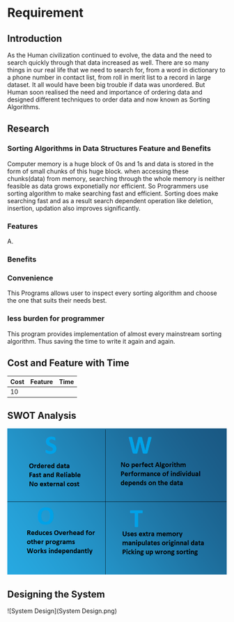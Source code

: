 # Requirement

## Introduction

As the Human civilization continued to evolve, the data and the need to search quickly through that data
increased as well. There are so many things in our real life that we need to search for, from a word in
dictionary to a phone number in contact list, from roll in merit list to a record in large dataset. It
all would have been big trouble if data was unordered.
But Human soon realised the need and importance of ordering data and designed different techniques to
order data and now known as Sorting Algorithms.

## Research

### Sorting Algorithms in Data Structures Feature and Benefits

Computer memory is a huge block of  0s and 1s and data is stored in the form of small chunks of this huge
block. when accessing these chunks(data) from memory, searching through the whole memory is neither
feasible as data grows exponetially nor efficient.
So Programmers use sorting algorithm to make searching fast and efficient. 
Sorting does make searching fast and as a result search dependent operation like deletion, insertion,
updation also improves significantly.

### Features

A. 

### Benefits

### Convenience

This Programs allows user to inspect every sorting algorithm and choose the one that suits their needs
best.

### less burden for programmer

This program provides implementation of almost every mainstream sorting algorithm. Thus saving the time
to write it again and again.

## Cost and Feature with Time
Cost |  Feature  |    Time    | 
-------|---------|----------------|
10 |   |   |

## SWOT Analysis

![SWOT](SWOT.png)

## Designing the System

![System Design](System Design.png)